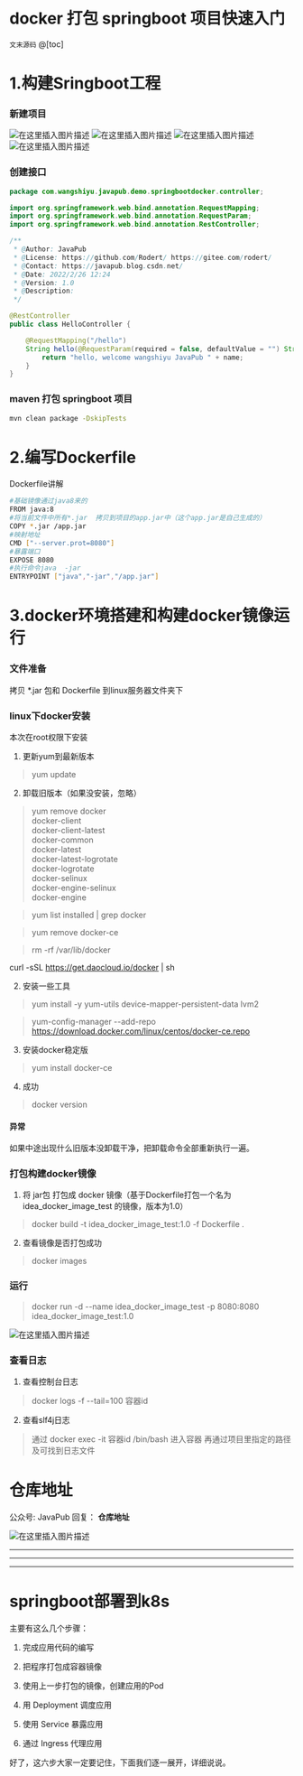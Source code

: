# docker 打包 springboot 项目快速入门
`文末源码`
@[toc]

# 1.构建Sringboot工程
### 新建项目
![在这里插入图片描述](https://img-blog.csdnimg.cn/0b8fd4ff98d14221bffd72399422802d.png)
![在这里插入图片描述](https://img-blog.csdnimg.cn/60bfb836198a407dadeb995ceb7acdc7.png)
![在这里插入图片描述](https://img-blog.csdnimg.cn/555e9620d7cb44a6a13b4f1db856ac07.png)
![在这里插入图片描述](https://img-blog.csdnimg.cn/d668ec419674475582eb232660d3a53f.png)
### 创建接口
```java
package com.wangshiyu.javapub.demo.springbootdocker.controller;

import org.springframework.web.bind.annotation.RequestMapping;
import org.springframework.web.bind.annotation.RequestParam;
import org.springframework.web.bind.annotation.RestController;

/**
 * @Author: JavaPub
 * @License: https://github.com/Rodert/ https://gitee.com/rodert/
 * @Contact: https://javapub.blog.csdn.net/
 * @Date: 2022/2/26 12:24
 * @Version: 1.0
 * @Description:
 */

@RestController
public class HelloController {

    @RequestMapping("/hello")
    String hello(@RequestParam(required = false, defaultValue = "") String name) {
        return "hello, welcome wangshiyu JavaPub " + name;
    }
}

```

### maven 打包 springboot 项目

```bash
mvn clean package -DskipTests
```

# 2.编写Dockerfile

Dockerfile讲解

```bash
#基础镜像通过java8来的
FROM java:8
#将当前文件中所有*.jar  拷贝到项目的app.jar中（这个app.jar是自己生成的）
COPY *.jar /app.jar
#映射地址
CMD ["--server.prot=8080"]
#暴露端口
EXPOSE 8080
#执行命令java  -jar
ENTRYPOINT ["java","-jar","/app.jar"]
```

# 3.docker环境搭建和构建docker镜像运行
### 文件准备
拷贝 *.jar 包和 Dockerfile 到linux服务器文件夹下

### linux下docker安装
本次在root权限下安装

1. 更新yum到最新版本

> yum update

2. 卸载旧版本（如果没安装，忽略）

> yum remove docker \
                  docker-client \
                  docker-client-latest \
                  docker-common \
                  docker-latest \
                  docker-latest-logrotate \
                  docker-logrotate \
                  docker-selinux \
                  docker-engine-selinux \
                  docker-engine

> yum list installed | grep docker

> yum remove docker-ce

> rm -rf /var/lib/docker

curl -sSL https://get.daocloud.io/docker | sh

2. 安装一些工具

> yum install -y yum-utils device-mapper-persistent-data lvm2

> yum-config-manager --add-repo https://download.docker.com/linux/centos/docker-ce.repo

3. 安装docker稳定版

> yum install docker-ce 

4. 成功

> docker version

#### 异常
如果中途出现什么旧版本没卸载干净，把卸载命令全部重新执行一遍。

### 打包构建docker镜像

1. 将 jar包 打包成 docker 镜像（基于Dockerfile打包一个名为 idea_docker_image_test 的镜像，版本为1.0）

> docker build -t idea_docker_image_test:1.0 -f Dockerfile .

2. 查看镜像是否打包成功

> docker images

### 运行
> docker run -d --name idea_docker_image_test -p 8080:8080 idea_docker_image_test:1.0

![在这里插入图片描述](https://img-blog.csdnimg.cn/5f5904f4f93f485195eee3810bd55d89.png)


### 查看日志

1. 查看控制台日志

> docker logs -f --tail=100 容器id

2. 查看slf4j日志

> 通过 docker exec -it 容器id /bin/bash 进入容器
再通过项目里指定的路径及可找到日志文件

# 仓库地址

公众号: JavaPub 回复： **仓库地址**

![在这里插入图片描述](https://img-blog.csdnimg.cn/54ec6ca216984f7d9fc74b9bad8e3240.png)


---

---

---

# springboot部署到k8s

主要有这么几个步骤：

1. 完成应用代码的编写

2. 把程序打包成容器镜像

3. 使用上一步打包的镜像，创建应用的Pod

4. 用 Deployment 调度应用

5. 使用 Service 暴露应用

6. 通过 Ingress 代理应用

好了，这六步大家一定要记住，下面我们逐一展开，详细说说。


